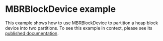 # MBRBlockDevice example

This example shows how to use MBRBlockDevice to partition a heap block device into two partitions. To see this example in context, please see its [published documentation](https://os.mbed.com/docs/mbed-os/latest/apis/mbrblockdevice.html).
